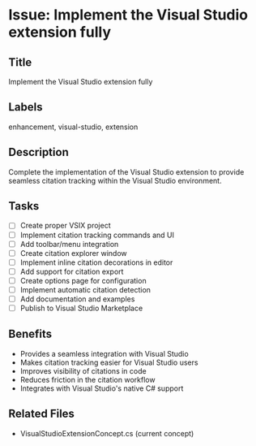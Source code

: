 # Issue: Implement the Visual Studio extension fully

## Title
Implement the Visual Studio extension fully

## Labels
enhancement, visual-studio, extension

## Description
Complete the implementation of the Visual Studio extension to provide seamless citation tracking within the Visual Studio environment.

## Tasks
- [ ] Create proper VSIX project
- [ ] Implement citation tracking commands and UI
- [ ] Add toolbar/menu integration
- [ ] Create citation explorer window
- [ ] Implement inline citation decorations in editor
- [ ] Add support for citation export
- [ ] Create options page for configuration
- [ ] Implement automatic citation detection
- [ ] Add documentation and examples
- [ ] Publish to Visual Studio Marketplace

## Benefits
- Provides a seamless integration with Visual Studio
- Makes citation tracking easier for Visual Studio users
- Improves visibility of citations in code
- Reduces friction in the citation workflow
- Integrates with Visual Studio's native C# support

## Related Files
- VisualStudioExtensionConcept.cs (current concept)

